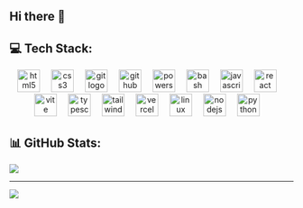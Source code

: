## Hi there 👋

## 💻 Tech Stack:
<!--
<p align="center">
  <a href="https://skillicons.dev">
    <img src="https://skillicons.dev/icons?i=cs,ableton,eclipse,html,ubuntu,visualstudio,vscode,git,github&perline=8" />
  </a>
</p>
-->
<div align="center">
  <img src="https://skillicons.dev/icons?i=html&theme=light" height="40" alt="html5 logo"/>
  <img width="12" />
  <img src="https://skillicons.dev/icons?i=css&theme=light" height="40" alt="css3 logo"/>
  <img width="12" />
  <img src="https://skillicons.dev/icons?i=git&theme=light" height="40" alt="git logo"/>
  <img width="12" />
  <img src="https://skillicons.dev/icons?i=github&theme=light" height="40" alt="github logo"/>
  <img width="12" />
  <img src="https://skillicons.dev/icons?i=powershell&theme=light" height="40" alt="powershell logo"/>
  <img width="12" />
  <img src="https://skillicons.dev/icons?i=bash&theme=light" height="40" alt="bash logo"/>
  <img width="12" />
  <img src="https://skillicons.dev/icons?i=js&theme=light" height="40" alt="javascript logo"/>
  <img width="12" />
  <img src="https://skillicons.dev/icons?i=react&theme=light" height="40" alt="react logo"/>
  <img width="12" />
  <img src="https://skillicons.dev/icons?i=vite&theme=light" height="40" alt="vite logo"/>
  <img width="12" />
  <img src="https://skillicons.dev/icons?i=ts&theme=light" height="40" alt="typescript logo"/>
  <img width="12" />
  <img src="https://skillicons.dev/icons?i=tailwind&theme=light" height="40" alt="tailwindcss logo"/>
  <img width="12" />
  <img src="https://skillicons.dev/icons?i=vercel&theme=light" height="40" alt="vercel logo"/>
  <img width="12" />
  <img src="https://skillicons.dev/icons?i=linux&theme=light" height="40" alt="linux logo"/>
  <img width="12" />
  <img src="https://skillicons.dev/icons?i=nodejs&theme=light" height="40" alt="nodejs logo"/>
  <img width="12" />
  <img src="https://skillicons.dev/icons?i=py&theme=light" height="40" alt="python logo"/>
  <img width="12" />
</div>


## 📊 GitHub Stats:
![](https://github-readme-stats.vercel.app/api/top-langs/?username=bryamaranguri&theme=graywhite&hide_border=false&include_all_commits=false&count_private=false&layout=compact)

---
[![](https://visitcount.itsvg.in/api?id=bryamaranguri&icon=0&color=0)](https://visitcount.itsvg.in)

